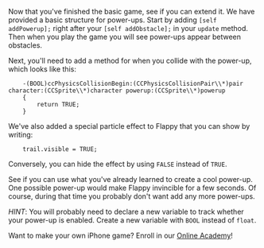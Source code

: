 Now that you've finished the basic game, see if you can extend it. We have provided
a basic structure for power-ups. Start by adding ```[self addPowerup];``` right after
your ```[self addObstacle];``` in your ```update``` method. Then when you play the game
you will see power-ups appear between obstacles.

Next, you'll need to add a method for when you collide with the power-up, which looks
like this:

		-(BOOL)ccPhysicsCollisionBegin:(CCPhysicsCollisionPair\\*)pair character:(CCSprite\\*)character powerup:(CCSprite\\*)powerup
		{
			return TRUE;
		}

We've also added a special particle effect to Flappy that you can show
by writing:

		trail.visible = TRUE;

Conversely, you can hide the effect by using ```FALSE``` instead of ```TRUE```.

See if you can use what you've already learned to create a cool power-up. One
possible power-up would make Flappy invincible for a few seconds. Of course, during
that time you probably don't want add any more power-ups.

_HINT_: You will probably need to declare a new variable to track whether your
power-up is enabled. Create a new variable with ```BOOL``` instead of ```float```.

Want to make your own iPhone game? Enroll in our
[Online Academy](https://www.makegameswith.us/online-academy/)!
